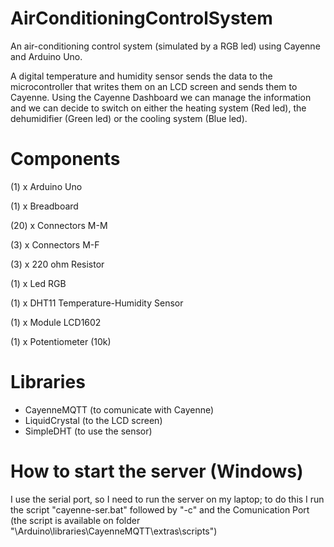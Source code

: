 # AirConditioningControlSystem
An air-conditioning control system (simulated by a RGB led) using Cayenne and Arduino Uno. ​

A digital temperature and humidity sensor sends the data to the microcontroller that writes them on an LCD screen and sends them to Cayenne. Using the Cayenne Dashboard we can manage the information and we can decide to switch on either the heating system (Red led), the dehumidifier (Green led) or the cooling system (Blue led).​

# Components
(1)   x Arduino Uno​

(1)   x Breadboard​

(20)  x Connectors M-M ​

(3)   x Connectors M-F ​

(3)   x 220 ohm Resistor ​

(1)   x Led RGB​

(1)   x DHT11 Temperature-Humidity Sensor​

(1)   x Module LCD1602​

(1)   x Potentiometer (10k)​

# Libraries
- CayenneMQTT (to comunicate with Cayenne)
- LiquidCrystal (to the LCD screen)
- SimpleDHT (to use the sensor)

# How to start the server (Windows)
I use the serial port, so I need to run the server on my laptop; to do this I run the script "cayenne-ser.bat" followed by "-c" and the Comunication Port (the script is available on folder "\Arduino\libraries\CayenneMQTT\extras\scripts")
